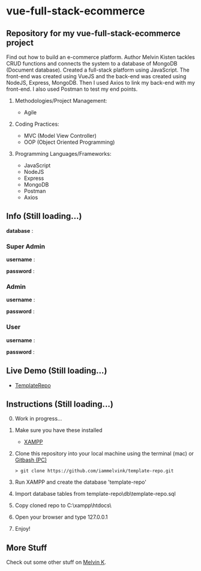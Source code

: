 # vue-full-stack-ecommerce

## Repository for my vue-full-stack-ecommerce project

Find out how to build an e-commerce platform. Author Melvin Kisten tackles CRUD functions and connects the system to a database of MongoDB (Document database). Created a full-stack platform using JavaScript. The front-end was created using VueJS and the back-end was created using NodeJS, Express, MongoDB. Then I used Axios to link my back-end with my front-end. I also used Postman to test my end points. 

1. Methodologies/Project Management:

   - Agile

2. Coding Practices:

   - MVC (Model View Controller)
   - OOP (Object Oriented Programming)

3. Programming Languages/Frameworks:
   - JavaScript
   - NodeJS
   - Express
   - MongoDB
   - Postman
   - Axios

## Info (Still loading...)

**database** :

### Super Admin

**username** :

**password** :

### Admin

**username** :

**password** :

### User

**username** :

**password** :

## Live Demo (Still loading...)

- [TemplateRepo](https://template-repo.com/ "TemplateRepo")

## Instructions (Still loading...)

0. Work in progress...

1. Make sure you have these installed

   - [XAMPP](https://www.apachefriends.org/download.html "XAMPP")

2. Clone this repository into your local machine using the terminal (mac) or [Gitbash (PC)](https://git-scm.com/download/win "Gitbash (PC)")

   `> git clone https://github.com/iammelvink/template-repo.git`

3. Run XAMPP and create the database 'template-repo'

4. Import database tables from template-repo\db\template-repo.sql

5. Copy cloned repo to C:\xampp\htdocs\

6. Open your browser and type 127.0.0.1

7. Enjoy!

## More Stuff

Check out some other stuff on [Melvin K](https://github.com/iammelvink "Melvin K GitHub page").
